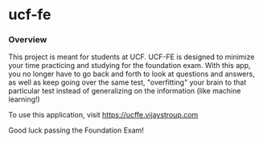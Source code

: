 # ucf-fe

### Overview
This project is meant for students at UCF. UCF-FE is designed to minimize your time practicing and studying for the foundation exam.
With this app, you no longer have to go back and forth to look at questions and answers, as well as keep going over the same test, "overfitting" your brain to that particular test instead of generalizing on the information (like machine learning!)

To use this application, visit <https://ucffe.vijaystroup.com>

Good luck passing the Foundation Exam!
